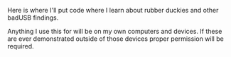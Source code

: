 Here is where I'll put code where I learn about rubber duckies and other badUSB findings. 

Anything I use this for will be on my own computers and devices. If these are ever demonstrated outside of those devices proper permission will be required. 
